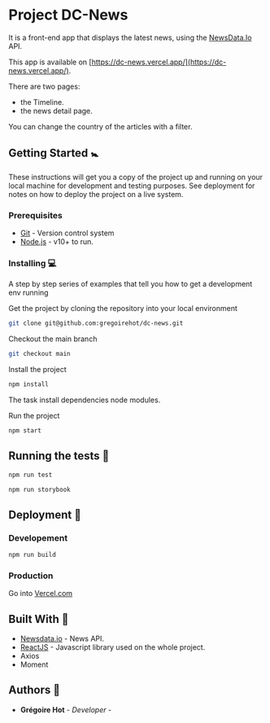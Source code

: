 # Project DC-News

It is a front-end app that displays the latest news, using the [NewsData.Io](https://newsdata.io/) API. 

This app is available on [https://dc-news.vercel.app/](https://dc-news.vercel.app/).

There are two pages: 

* the Timeline.
* the news detail page.

You can change the country of the articles with a filter.

## Getting Started  :baby_symbol:

These instructions will get you a copy of the project up and running on your local machine for development and testing purposes. See deployment for notes on how to deploy the project on a live system.

### Prerequisites

* [Git](https://git-scm.com/book/fr/v1/D%C3%A9marrage-rapide-Installation-de-Git) - Version control system 
* [Node.js](https://nodejs.org/) - v10+ to run.

### Installing  :computer:

A step by step series of examples that tell you how to get a development env running

Get the project by cloning the repository into your local environment

```sh
git clone git@github.com:gregoirehot/dc-news.git
```

Checkout the main branch

```sh
git checkout main
```

Install the project

```sh
npm install
```
The task install dependencies node modules.

Run the project

```sh
npm start
```

## Running the tests  :passport_control:

```sh
npm run test
```

```sh
npm run storybook
```

## Deployment  :rocket:

### Developement 

```sh
npm run build
```

### Production

Go into [Vercel.com](https://vercel.com/)


## Built With  :construction:

* [Newsdata.io](https://newsdata.io/) - News API.
* [ReactJS](https://fr.reactjs.org/) - Javascript library used on the whole project.
* Axios
* Moment

## Authors  :thought_balloon:

* **Grégoire Hot** - *Developer* -
